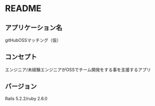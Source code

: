 # README

## アプリケーション名
<p>gitHubOSSマッチング（仮）</p>

## コンセプト
<p>エンジニア/未経験エンジニアがOSSでチーム開発をする事を支援するアプリ</p>

## バージョン
<p>Rails 5.2.2/ruby 2.6.0</p>
